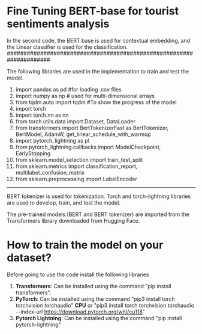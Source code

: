 # Fine Tuning BERT-base for tourist sentiments analysis

In the second code, the BERT base is used for contextual embedding, and the Linear classifier is used for the classification. 
#####################################################################

The following libraries are used in the implementation to train and test the model. 

1. import pandas as pd #for loading .csv files
2. import numpy as np  # used for multi-dimensional arrays
3. from tqdm.auto import tqdm #To show the progress of the model
4. import torch
5. import torch.nn as nn
6. from torch.utils.data import Dataset, DataLoader
7. from transformers import BertTokenizerFast as BertTokenizer, BertModel, AdamW, get_linear_schedule_with_warmup
8. import pytorch_lightning as pl
9. from pytorch_lightning.callbacks import ModelCheckpoint, EarlyStopping
10. from sklearn.model_selection import train_test_split
11. from sklearn.metrics import classification_report, multilabel_confusion_matrix
12. from sklearn.preprocessing import LabelEncoder

***********************************************************

BERT tokenizer is used for tokenization. Torch and torch-lightning libraries are used to develop, train, and test the model. 

The pre-trained models (BERT and BERT tokenizer) are imported from the Transformers library downloaded from Hugging Face.

# How to train the model on your dataset? 
Before going to use the code install the following libraries 
1. **Transformers**: Can be installed using the command "pip install transformers".
2. **PyTorch**: Can be installed using the command "pip3 install torch torchvision torchaudio" **CPU** or "pip3 install torch torchvision torchaudio --index-url https://download.pytorch.org/whl/cu118"
3. **Pytorch Lightning**: Can be installed using the command "pip install pytorch-lightning"

